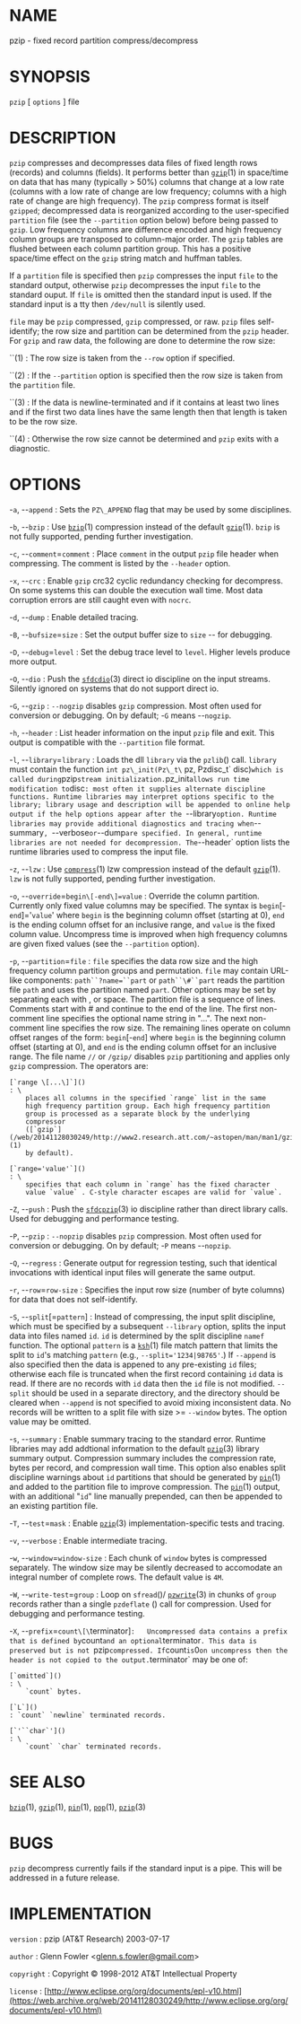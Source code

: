 # NAME

pzip - fixed record partition compress/decompress

# SYNOPSIS

`pzip` \[ `options` \] file

# DESCRIPTION

`pzip` compresses and decompresses data files of fixed length rows
(records) and columns (fields). It performs better than
[`gzip`](/web/20141128030249/http://www2.research.att.com/~astopen/man/man1/gzip.html)(1)
in space/time on data that has many (typically &gt; 50%) columns that
change at a low rate (columns with a low rate of change are low
frequency; columns with a high rate of change are high frequency).
The `pzip` compress format is itself `gzipped`; decompressed data is
reorganized according to the user-specified `partition` file (see the
`--partition` option below) before being passed to `gzip`. Low
frequency columns are difference encoded and high frequency column
groups are transposed to column-major order. The `gzip` tables are
flushed between each column partition group. This has a positive
space/time effect on the `gzip` string match and huffman tables.

If a `partition` file is specified then `pzip` compresses the input
`file` to the standard output, otherwise `pzip` decompresses the input
`file` to the standard ouput. If `file` is omitted then the standard
input is used. If the standard input is a tty then `/dev/null` is
silently used.

`file` may be `pzip` compressed, `gzip` compressed, or raw. `pzip` files
self-identify; the row size and partition can be determined from the
`pzip` header. For `gzip` and raw data, the following are done to
determine the row size:

``(1)
: The row size is taken from the `--row` option if specified.

``(2)
: If the `--partition` option is specified then the row size is
    taken from the `partition` file.

``(3)
: If the data is newline-terminated and if it contains at least two
    lines and if the first two data lines have the same length then that
    length is taken to be the row size.

``(4)
: Otherwise the row size cannot be determined and `pzip` exits with
    a diagnostic.

# OPTIONS

-`a`, --`append`
:   Sets the `PZ\_APPEND` flag that may be used by some disciplines.

-`b`, --`bzip`
:   Use
    [`bzip`](/web/20141128030249/http://www2.research.att.com/~astopen/man/man1/bzip.html)(1)
    compression instead of the default
    [`gzip`](/web/20141128030249/http://www2.research.att.com/~astopen/man/man1/gzip.html)(1).
    `bzip` is not fully supported, pending further investigation.

-`c`, --`comment`=`comment`
:   Place `comment` in the output `pzip` file header when compressing.
    The comment is listed by the `--header` option.

-`x`, --`crc`
:   Enable `gzip` crc32 cyclic redundancy checking for decompress. On
    some systems this can double the execution wall time. Most data
    corruption errors are still caught even with `nocrc`.

-`d`, --`dump`
:   Enable detailed tracing.

-`B`, --`bufsize`=`size`
:   Set the output buffer size to `size` -- for debugging.

-`D`, --`debug`=`level`
:   Set the debug trace level to `level`. Higher levels produce
    more output.

-`O`, --`dio`
:   Push the
    [`sfdcdio`](/web/20141128030249/http://www2.research.att.com/~astopen/man/man3/sfdcdio.html)(3)
    direct io discipline on the input streams. Silently ignored on
    systems that do not support direct io.

-`G`, --`gzip`
:   `--nogzip` disables `gzip` compression. Most often used for
    conversion or debugging. On by default; -`G` means --`nogzip`.

-`h`, --`header`
:   List header information on the input `pzip` file and exit. This
    output is compatible with the `--partition` file format.

-`l`, --`library`=`library`
:   Loads the dll `library` via the `pzlib`() call. `library` must
    contain the function `int pz\_init(Pz\_t\` pz, Pzdisc\_t\` disc)`
    which is called during `pzip` stream initialization. `pz\_init`
    allows run time modification to `disc`: most often it supplies
    alternate discipline functions. Runtime libraries may interpret
    options specific to the library; library usage and description will
    be appended to online help output if the help options appear after
    the `--library` option. Runtime libraries may provide additional
    diagnostics and tracing when `--summary`, `--verbose` or
    `--dump` are specified. In general, runtime libraries are not
    needed for decompression. The `--header` option lists the runtime
    libraries used to compress the input file.

-`z`, --`lzw`
:   Use
    [`compress`](/web/20141128030249/http://www2.research.att.com/~astopen/man/man1/compress.html)(1)
    lzw compression instead of the default
    [`gzip`](/web/20141128030249/http://www2.research.att.com/~astopen/man/man1/gzip.html)(1).
    `lzw` is not fully supported, pending further investigation.

-`o`, --`override`=`begin\[-end\]=value`
:   Override the column partition. Currently only fixed value columns
    may be specified. The syntax is `begin`\[-`end`\]='`value`' where
    `begin` is the beginning column offset (starting at 0), `end` is the
    ending column offset for an inclusive range, and `value` is the
    fixed column value. Uncompress time is improved when high frequency
    columns are given fixed values (see the `--partition` option).

-`p`, --`partition`=`file`
:   `file` specifies the data row size and the high frequency column
    partition groups and permutation. `file` may contain URL-like
    components: `path``?name=``part` or `path``\#``part` reads the
    partition file `path` and uses the partition named `part`. Other
    options may be set by separating each with , or space. The partition
    file is a sequence of lines. Comments start with \# and continue to
    the end of the line. The first non-comment line specifies the
    optional name string in "...". The next non-comment line specifies
    the row size. The remaining lines operate on column offset ranges of
    the form: `begin`\[-`end`\] where `begin` is the beginning column
    offset (starting at 0), and `end` is the ending column offset for an
    inclusive range. The file name `//` or `/gzip/` disables
    `pzip` partitioning and applies only `gzip` compression. The
    operators are:

    [`range \[...\]`]()
    : \
        places all columns in the specified `range` list in the same
        high frequency partition group. Each high frequency partition
        group is processed as a separate block by the underlying
        compressor
        ([`gzip`](/web/20141128030249/http://www2.research.att.com/~astopen/man/man1/gzip.html)(1)
        by default).

    [`range='value'`]()
    : \
        specifies that each column in `range` has the fixed character
        value `value` . C-style character escapes are valid for `value`.

-`Z`, --`push`
:   Push the
    [`sfdcpzip`](/web/20141128030249/http://www2.research.att.com/~astopen/man/man3/sfdcpzip.html)(3)
    io discipline rather than direct library calls. Used for debugging
    and performance testing.

-`P`, --`pzip`
:   `--nopzip` disables `pzip` compression. Most often used for
    conversion or debugging. On by default; -`P` means --`nopzip`.

-`Q`, --`regress`
:   Generate output for regression testing, such that identical
    invocations with identical input files will generate the
    same output.

-`r`, --`row`=`row-size`
:   Specifies the input row size (number of byte columns) for data that
    does not self-identify.

-`S`, --`split`\[=`pattern`\]
:   Instead of compressing, the input split discipline, which must be
    specified by a subsequent `--library` option, splits the input
    data into files named `id`. `id` is determined by the split
    discipline `namef` function. The optional `pattern` is a
    [`ksh`](/web/20141128030249/http://www2.research.att.com/~astopen/man/man1/ksh.html)(1)
    file match pattern that limits the split to `id`'s matching
    `pattern` (e.g., `--split='1234|98765'`.) If `--append` is also
    specified then the data is appened to any pre-existing `id` files;
    otherwise each file is truncated when the first record containing
    `id` data is read. If there are no records with `id` data then the
    `id` file is not modified. `--split` should be used in a separate
    directory, and the directory should be cleared when `--append` is
    not specified to avoid mixing inconsistent data. No records will be
    written to a split file with size &gt;= `--window` bytes. The
    option value may be omitted.

-`s`, --`summary`
:   Enable summary tracing to the standard error. Runtime libraries may
    add addtional information to the default
    [`pzip`](/web/20141128030249/http://www2.research.att.com/~astopen/man/man3/pzip.html)(3)
    library summary output. Compression summary includes the compression
    rate, bytes per record, and compression wall time. This option also
    enables split discipline warnings about `id` partitions that should
    be generated by
    [`pin`](/web/20141128030249/http://www2.research.att.com/~astopen/man/man1/pin.html)(1)
    and added to the partition file to improve compression. The
    [`pin`](/web/20141128030249/http://www2.research.att.com/~astopen/man/man1/pin.html)(1)
    output, with an additional "`id`" line manually prepended, can then
    be appended to an existing partition file.

-`T`, --`test`=`mask`
:   Enable
    [`pzip`](/web/20141128030249/http://www2.research.att.com/~astopen/man/man3/pzip.html)(3)
    implementation-specific tests and tracing.

-`v`, --`verbose`
:   Enable intermediate tracing.

-`w`, --`window`=`window-size`
:   Each chunk of `window` bytes is compressed separately. The window
    size may be silently decreased to accomodate an integral number of
    complete rows. The default value is `4M`.

-`W`, --`write-test`=`group`
:   Loop on `sfread`()/
    [`pzwrite`](/web/20141128030249/http://www2.research.att.com/~astopen/man/man3/pzwrite.html)(3)
    in chunks of `group` records rather than a single `pzdeflate` ()
    call for compression. Used for debugging and performance testing.

-`X`, --`prefix`=`count\[\`terminator\]`
:   Uncompressed data contains a prefix that is defined by `count` and
    an optional `terminator`. This data is preserved but is not
    `pzip` compressed. If `count` is `0` on uncompress then the
    header is not copied to the output. `terminator` may be one of:

    [`omitted`]()
    : \
        `count` bytes.

    [`L`]()
    : `count` `newline` terminated records.

    [`'``char`']()
    : \
        `count` `char` terminated records.

# SEE ALSO

[`bzip`](/web/20141128030249/http://www2.research.att.com/~astopen/man/man1/bzip.html)(1),
[`gzip`](/web/20141128030249/http://www2.research.att.com/~astopen/man/man1/gzip.html)(1),
[`pin`](/web/20141128030249/http://www2.research.att.com/~astopen/man/man1/pin.html)(1),
[`pop`](/web/20141128030249/http://www2.research.att.com/~astopen/man/man1/pop.html)(1),
[`pzip`](/web/20141128030249/http://www2.research.att.com/~astopen/man/man3/pzip.html)(3)

# BUGS

`pzip` decompress currently fails if the standard input is a pipe.
This will be addressed in a future release.

# IMPLEMENTATION

`version`
:   pzip (AT&T Research) 2003-07-17

`author`
:   Glenn Fowler
    &lt;[glenn.s.fowler@gmail.com](https://web.archive.org/web/20141128030249/mailto:glenn.s.fowler@gmail.com)&gt;

`copyright`
:   Copyright © 1998-2012 AT&T Intellectual Property

`license`
:   [http://www.eclipse.org/org/documents/epl-v10.html](https://web.archive.org/web/20141128030249/http://www.eclipse.org/org/documents/epl-v10.html)


